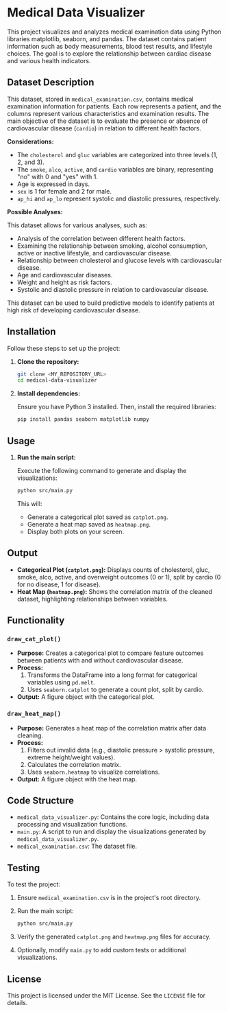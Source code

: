 # Medical Data Visualizer

This project visualizes and analyzes medical examination data using Python libraries matplotlib, seaborn, and pandas. The dataset contains patient information such as body measurements, blood test results, and lifestyle choices. The goal is to explore the relationship between cardiac disease and various health indicators.

## Dataset Description

This dataset, stored in `medical_examination.csv`, contains medical examination information for patients. Each row represents a patient, and the columns represent various characteristics and examination results. The main objective of the dataset is to evaluate the presence or absence of cardiovascular disease (`cardio`) in relation to different health factors.

**Considerations:**

*   The `cholesterol` and `gluc` variables are categorized into three levels (1, 2, and 3).
*   The `smoke`, `alco`, `active`, and `cardio` variables are binary, representing "no" with 0 and "yes" with 1.
*   Age is expressed in days.
*   `sex` is 1 for female and 2 for male.
*   `ap_hi` and `ap_lo` represent systolic and diastolic pressures, respectively.

**Possible Analyses:**

This dataset allows for various analyses, such as:

*   Analysis of the correlation between different health factors.
*   Examining the relationship between smoking, alcohol consumption, active or inactive lifestyle, and cardiovascular disease.
*   Relationship between cholesterol and glucose levels with cardiovascular disease.
*   Age and cardiovascular diseases.
*   Weight and height as risk factors.
*   Systolic and diastolic pressure in relation to cardiovascular disease.

This dataset can be used to build predictive models to identify patients at high risk of developing cardiovascular disease.

## Installation

Follow these steps to set up the project:

1.  **Clone the repository:**

    ```bash
    git clone <MY_REPOSITORY_URL>
    cd medical-data-visualizer
    ```

2.  **Install dependencies:**

    Ensure you have Python 3 installed. Then, install the required libraries:

    ```bash
    pip install pandas seaborn matplotlib numpy
    ```

## Usage

1.  **Run the main script:**

    Execute the following command to generate and display the visualizations:

    ```bash
    python src/main.py
    ```

    This will:

    *   Generate a categorical plot saved as `catplot.png`.
    *   Generate a heat map saved as `heatmap.png`.
    *   Display both plots on your screen.

## Output

*   **Categorical Plot (`catplot.png`):** Displays counts of cholesterol, gluc, smoke, alco, active, and overweight outcomes (0 or 1), split by cardio (0 for no disease, 1 for disease).
*   **Heat Map (`heatmap.png`):** Shows the correlation matrix of the cleaned dataset, highlighting relationships between variables.

## Functionality

### `draw_cat_plot()`

*   **Purpose:** Creates a categorical plot to compare feature outcomes between patients with and without cardiovascular disease.
*   **Process:**
    1.  Transforms the DataFrame into a long format for categorical variables using `pd.melt`.
    2.  Uses `seaborn.catplot` to generate a count plot, split by cardio.
*   **Output:** A figure object with the categorical plot.

### `draw_heat_map()`

*   **Purpose:** Generates a heat map of the correlation matrix after data cleaning.
*   **Process:**
    1.  Filters out invalid data (e.g., diastolic pressure > systolic pressure, extreme height/weight values).
    2.  Calculates the correlation matrix.
    3.  Uses `seaborn.heatmap` to visualize correlations.
*   **Output:** A figure object with the heat map.

## Code Structure

*   `medical_data_visualizer.py`: Contains the core logic, including data processing and visualization functions.
*   `main.py`: A script to run and display the visualizations generated by `medical_data_visualizer.py`.
*   `medical_examination.csv`: The dataset file.

## Testing

To test the project:

1.  Ensure `medical_examination.csv` is in the project's root directory.
2.  Run the main script:

    ```bash
    python src/main.py
    ```

3.  Verify the generated `catplot.png` and `heatmap.png` files for accuracy.
4. Optionally, modify `main.py` to add custom tests or additional visualizations.

## License

This project is licensed under the MIT License. See the `LICENSE` file for details.